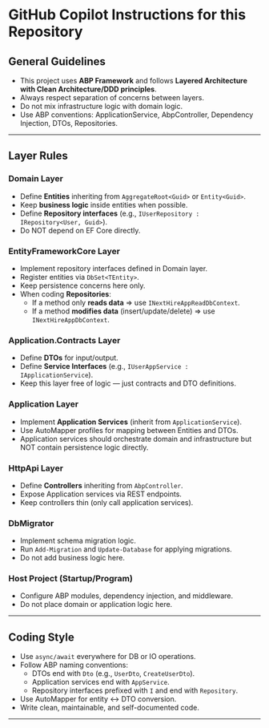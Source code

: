 # GitHub Copilot Instructions for this Repository

## General Guidelines
- This project uses **ABP Framework** and follows **Layered Architecture with Clean Architecture/DDD principles**.
- Always respect separation of concerns between layers.
- Do not mix infrastructure logic with domain logic.
- Use ABP conventions: ApplicationService, AbpController, Dependency Injection, DTOs, Repositories.
---

## Layer Rules

### Domain Layer
- Define **Entities** inheriting from `AggregateRoot<Guid>` or `Entity<Guid>`.
- Keep **business logic** inside entities when possible.
- Define **Repository interfaces** (e.g., `IUserRepository : IRepository<User, Guid>`).
- Do NOT depend on EF Core directly.

### EntityFrameworkCore Layer
- Implement repository interfaces defined in Domain layer.
- Register entities via `DbSet<TEntity>`.
- Keep persistence concerns here only.
- When coding **Repositories**:
  - If a method only **reads data** ⇒ use `INextHireAppReadDbContext`.
  - If a method **modifies data** (insert/update/delete) ⇒ use `INextHireAppDbContext`.
### Application.Contracts Layer
- Define **DTOs** for input/output.
- Define **Service Interfaces** (e.g., `IUserAppService : IApplicationService`).
- Keep this layer free of logic — just contracts and DTO definitions.

### Application Layer
- Implement **Application Services** (inherit from `ApplicationService`).
- Use AutoMapper profiles for mapping between Entities and DTOs.
- Application services should orchestrate domain and infrastructure but NOT contain persistence logic directly.

### HttpApi Layer
- Define **Controllers** inheriting from `AbpController`.
- Expose Application services via REST endpoints.
- Keep controllers thin (only call application services).

### DbMigrator
- Implement schema migration logic.
- Run `Add-Migration` and `Update-Database` for applying migrations.
- Do not add business logic here.

### Host Project (Startup/Program)
- Configure ABP modules, dependency injection, and middleware.
- Do not place domain or application logic here.

---

## Coding Style
- Use `async/await` everywhere for DB or IO operations.
- Follow ABP naming conventions:
  - DTOs end with `Dto` (e.g., `UserDto`, `CreateUserDto`).
  - Application services end with `AppService`.
  - Repository interfaces prefixed with `I` and end with `Repository`.
- Use AutoMapper for entity ↔ DTO conversion.
- Write clean, maintainable, and self-documented code.

---